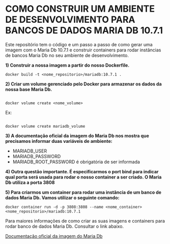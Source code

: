 # COMO CONSTRUIR UM AMBIENTE DE DESENVOLVIMENTO PARA BANCOS DE DADOS MARIA DB 10.7.1

Este repositório tem o código e um passo a passo de como gerar uma imagem com o Maria Db 10.7.1 e construir containers para rodar instâncias de bancos Maria Db no seu ambiente de desenvolvimento.

**1) Construir a nossa imagem a partir do nosso Dockerfile.**

```docker
docker build -t <nome_repositorio>/mariadb:10.7.1 .

```
**2) Criar um volume gerenciado pelo Docker para armazenar os dados da nossa base Maria Db.**

```docker

docker volume create <nome_volume>

```
Ex:
```docker

docker volume create mariadb_volume

```
**3) A documentação oficial da imagem do Maria Db nos mostra que precisamos informar duas variáveis de ambiente:**

* MARIADB_USER
* MARIADB_PASSWORD
* MARIADB_ROOT_PASSWORD é obrigatória de ser informada

**4) Outra questão importante. É especificarmos o port bind para indicar qual porta será usada para rodar o nosso container a ser criado. O Maria Db utiliza a porta 3808**

**5) Para criarmos um container para rodar uma instância de um banco de dados Maria Db. Vamos utilizar o seguinte comando:**

```docker
docker container run -d -p 3808:3808 --name <nome_container> <nome_repositorio>/mariadb:10.7.1

```

Para maiores informações de como criar as suas imagens e containers para rodar banco de dados Maria Db. Consultar o link abaixo.

[Documentação oficial da imagem do Maria Db](https://hub.docker.com/_/mariadb)



 
